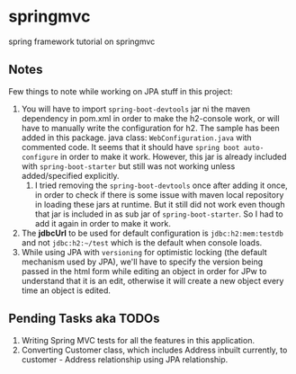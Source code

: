 # springmvc
spring framework tutorial on springmvc

## Notes
Few things to note while working on JPA stuff in this project:
1. You will have to import `spring-boot-devtools` jar ni the maven dependency in pom.xml in order to make the h2-console 
work, or will have to manually write the configuration for h2. The sample has been added in this package. java class:
`WebConfiguration.java` with commented code. It seems that it should have `spring boot auto-configure` in order to make 
it work. However, this jar is already included with `spring-boot-starter` but still was not working unless 
added/specified explicitly. 
    1. I tried removing the `spring-boot-devtools` once after adding it once, in order to check if there is some issue 
    with maven local repository in loading these jars at runtime. But it still did not work even though that jar is 
    included in as sub jar of `spring-boot-starter`. So I had to add it again in order to make it work.     
1. The **jdbcUrl** to be used for default configuration is `jdbc:h2:mem:testdb` and not `jdbc:h2:~/test` which is the 
default when console loads.  
1. While using JPA with `versioning` for optimistic locking (the default mechanism used by JPA), we'll have to specify 
the version being passed in the html form while editing an object in order for JPw to understand that it is an edit, 
otherwise it will create a new object every time an object is edited. 

## Pending Tasks aka TODOs
1. Writing Spring MVC tests for all the features in this application.
1. Converting Customer class, which includes Address inbuilt currently, to customer - Address relationship using JPA 
relationship.
